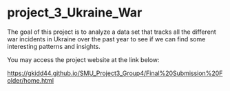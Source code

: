 # project_3_Ukraine_War

The goal of this project is to analyze a data set that tracks all the different war incidents in Ukraine over the past year to see if we can find some interesting patterns and insights.

You may access the project website at the link below:

https://gkidd44.github.io/SMU_Project3_Group4/Final%20Submission%20Folder/home.html

